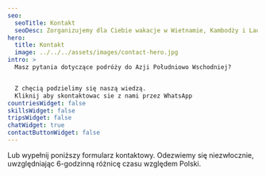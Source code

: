 ```yaml
---
seo:
  seoTitle: Kontakt
  seoDesc: Zorganizujemy dla Ciebie wakacje w Wietnamie, Kambodży i Laosie.
hero:
  title: Kontakt
  image: ../../../assets/images/contact-hero.jpg
intro: >
  Masz pytania dotyczące podróży do Azji Południowo Wschodniej? 


  Z chęcią podzielimy się naszą wiedzą.
  Kliknij aby skontaktowac sie z nami przez WhatsApp
countriesWidget: false
skillsWidget: false
tripsWidget: false
chatWidget: true
contactButtonWidget: false
---
```


Lub wypełnij poniższy formularz kontaktowy. Odezwiemy się niezwłocznie, uwzględniając 6-godzinną różnicę czasu względem Polski.
